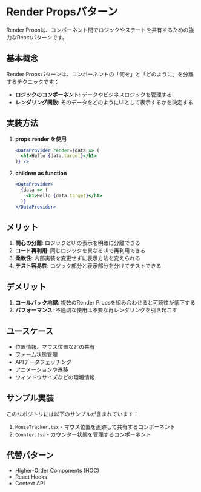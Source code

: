 # Render Propsパターン

Render Propsは、コンポーネント間でロジックやステートを共有するための強力なReactパターンです。

## 基本概念

Render Propsパターンは、コンポーネントの「何を」と「どのように」を分離するテクニックです：

- **ロジックのコンポーネント**: データやビジネスロジックを管理する
- **レンダリング関数**: そのデータをどのようにUIとして表示するかを決定する

## 実装方法

1. **props.render を使用**
   ```jsx
   <DataProvider render={data => (
     <h1>Hello {data.target}</h1>
   )} />
   ```

2. **children as function**
   ```jsx
   <DataProvider>
     {data => (
       <h1>Hello {data.target}</h1>
     )}
   </DataProvider>
   ```

## メリット

1. **関心の分離**: ロジックとUIの表示を明確に分離できる
2. **コード再利用**: 同じロジックを異なるUIで再利用できる
3. **柔軟性**: 内部実装を変更せずに表示方法を変えられる
4. **テスト容易性**: ロジック部分と表示部分を分けてテストできる

## デメリット

1. **コールバック地獄**: 複数のRender Propsを組み合わせると可読性が低下する
2. **パフォーマンス**: 不適切な使用は不要な再レンダリングを引き起こす

## ユースケース

- 位置情報、マウス位置などの共有
- フォーム状態管理
- APIデータフェッチング
- アニメーションや遷移
- ウィンドウサイズなどの環境情報

## サンプル実装

このリポジトリには以下のサンプルが含まれています：

1. `MouseTracker.tsx` - マウス位置を追跡して共有するコンポーネント
2. `Counter.tsx` - カウンター状態を管理するコンポーネント

## 代替パターン

- Higher-Order Components (HOC)
- React Hooks
- Context API